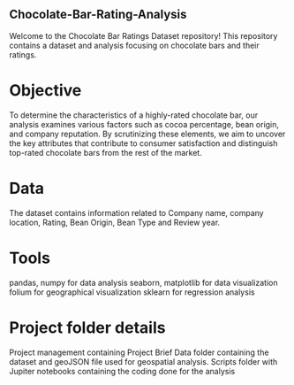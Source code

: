 ## Chocolate-Bar-Rating-Analysis

Welcome to the Chocolate Bar Ratings Dataset repository! This repository contains a dataset and analysis focusing on chocolate bars and their ratings. 

# Objective

To determine the characteristics of a highly-rated chocolate bar, our analysis examines various factors such as cocoa percentage, bean origin, and company reputation. By scrutinizing these elements, we aim to uncover the key attributes that contribute to consumer satisfaction and distinguish top-rated chocolate bars from the rest of the market.

# Data

The dataset contains information  related to Company name, company location, Rating, Bean Origin, Bean Type and Review year.

# Tools 

pandas, numpy for data analysis 
seaborn, matplotlib for data visualization
folium for geographical visualization
sklearn for regression analysis

# Project folder details

Project management containing Project Brief
Data folder containing the dataset and geoJSON file used for geospatial analysis.
Scripts folder with Jupiter notebooks containing the coding done for the analysis
